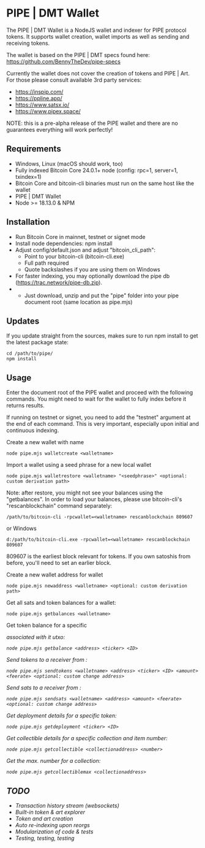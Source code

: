 # PIPE | DMT Wallet

The PIPE | DMT Wallet is a NodeJS wallet and indexer for PIPE protocol tokens.  It supports wallet creation, wallet imports as well as sending and receiving tokens.

The wallet is based on the PIPE | DMT specs found here: https://github.com/BennyTheDev/pipe-specs

Currently the wallet does not cover the creation of tokens and PIPE | Art. For those please consult available 3rd party services:

- https://inspip.com/
- https://ppline.app/
- https://www.satsx.io/
- https://www.pipex.space/

NOTE: this is a pre-alpha release of the PIPE wallet and there are no guarantees everything will work perfectly!

## Requirements

- Windows, Linux (macOS should work, too)
- Fully indexed Bitcoin Core 24.0.1+ node (config: rpc=1, server=1, txindex=1)
- Bitcoin Core and bitcoin-cli binaries must run on the same host like the wallet
- PIPE | DMT Wallet
- Node >= 18.13.0 & NPM

## Installation

- Run Bitcoin Core in mainnet, testnet or signet mode
- Install node dependencies: npm install
- Adjust config/default.json and adjust "bitcoin_cli_path":
  - Point to your bitcoin-cli (bitcoin-cli.exe)
  - Full path required
  - Quote backslashes if you are using them on Windows
- For faster indexing, you may optionally download the pipe db (https://trac.network/pipe-db.zip).
- - Just download, unzip and put the "pipe" folder into your pipe document root (same location as pipe.mjs)

## Updates

If you update straight from the sources, makes sure to run npm install to get the latest package state:

```
cd /path/to/pipe/
npm install
```

## Usage

Enter the document root of the PIPE wallet and proceed with the following commands.
You might need to wait for the wallet to fully index before it returns results. 

If running on testnet or signet, you need to add the "testnet" argument at the end of each command. This is very important, especially upon initial and continuous indexing.


Create a new wallet with name <walletname>
```
node pipe.mjs walletcreate <walletname>
```

Import a wallet using a seed phrase for a new local wallet <walletname>
```
node pipe.mjs walletrestore <walletname> "<seedphrase>" <optional: custom derivation path>
```

Note: after restore, you might not see your balances using the "getbalances".
In order to load your balances, please use bitcoin-cli's "rescanblockchain" command separately:

```
/path/to/bitcoin-cli -rpcwallet=<walletname> rescanblockchain 809607
```

or Windows
```
d:/path/to/bitcoin-cli.exe -rpcwallet=<walletname> rescanblockchain 809607
```
809607 is the earliest block relevant for tokens. If you own satoshis from before, you'll need to set an earlier block.

Create a new wallet address for wallet <walletname>
```
node pipe.mjs newaddress <walletname> <optional: custom derivation path>
```

Get all sats and token balances for a wallet:
``` 
node pipe.mjs getbalances <walletname>
```

Get token balance for a specific <address> associated with it utxo:
``` 
node pipe.mjs getbalance <address> <ticker> <ID>
```

Send tokens to a receiver from <walletname>:
``` 
node pipe.mjs sendtokens <walletname> <address> <ticker> <ID> <amount> <feerate> <optional: custom change address>
```

Send sats to a receiver from <walletname>:
``` 
node pipe.mjs sendsats <walletname> <address> <amount> <feerate> <optional: custom change address>
```

Get deployment details for a specific token:
``` 
node pipe.mjs getdeployment <ticker> <ID>
```

Get collectible details for a specific collection and item number:
``` 
node pipe.mjs getcollectible <collectionaddress> <number>
```

Get the max. number for a collection:
``` 
node pipe.mjs getcollectiblemax <collectionaddress>
```

## TODO

- Transaction history stream (websockets)
- Built-in token & art explorer
- Token and art creation
- Auto re-indexing upon reorgs
- Modularization of code & tests
- Testing, testing, testing
